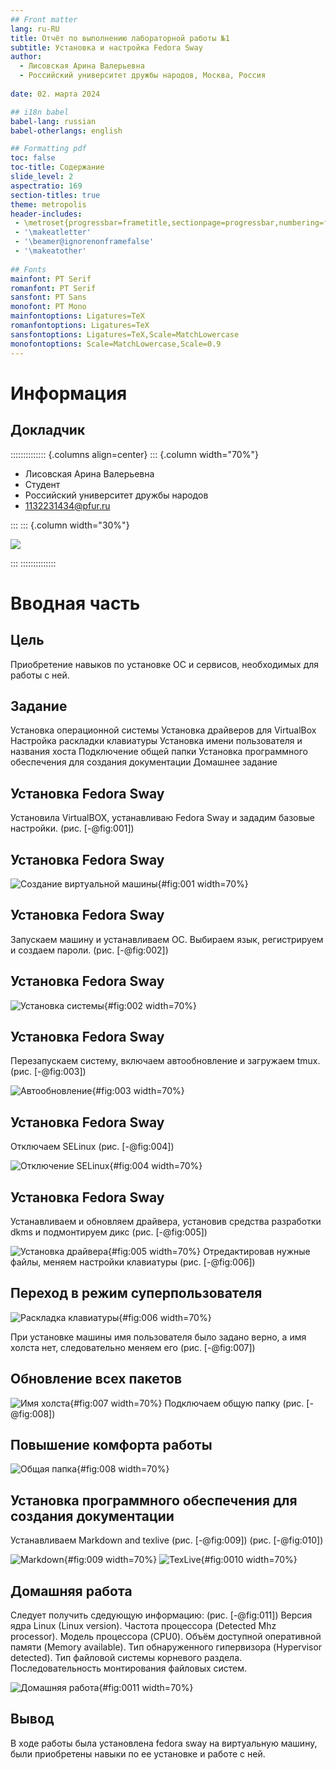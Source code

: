 ```yaml
---
## Front matter
lang: ru-RU
title: Отчёт по выполнению лабораторной работы №1
subtitle: Установка и настройка Fedora Sway
author:
  - Лисовская Арина Валерьевна
  - Российский университет дружбы народов, Москва, Россия
   
date: 02. марта 2024

## i18n babel
babel-lang: russian
babel-otherlangs: english

## Formatting pdf
toc: false
toc-title: Содержание
slide_level: 2
aspectratio: 169
section-titles: true
theme: metropolis
header-includes:
 - \metroset{progressbar=frametitle,sectionpage=progressbar,numbering=fraction}
 - '\makeatletter'
 - '\beamer@ignorenonframefalse'
 - '\makeatother'
 
## Fonts
mainfont: PT Serif
romanfont: PT Serif
sansfont: PT Sans
monofont: PT Mono
mainfontoptions: Ligatures=TeX
romanfontoptions: Ligatures=TeX
sansfontoptions: Ligatures=TeX,Scale=MatchLowercase
monofontoptions: Scale=MatchLowercase,Scale=0.9
---
```


# Информация

## Докладчик

:::::::::::::: {.columns align=center}
::: {.column width="70%"}

  * Лисовская Арина Валерьевна
  * Студент
  * Российский университет дружбы народов
  * [1132231434@pfur.ru](mailto:1132231334@pfur.ru)



:::
::: {.column width="30%"}

![](image/photo1709306702.jpeg)

:::
::::::::::::::

# Вводная часть

## Цель

Приобретение навыков по установке ОС и сервисов, необходимых для работы с ней.
## Задание

Установка операционной системы 
Установка драйверов для VirtualBox 
Настройка раскладки клавиатуры 
Установка имени пользователя и названия хоста 
Подключение общей папки 
Установка программного обеспечения для создания документации 
Домашнее задание



## Установка Fedora Sway

Установила VirtualBOX, устанавливаю Fedora Sway и зададим базовые настройки. (рис. [-@fig:001])

## Установка Fedora Sway

![Создание виртуальной машины](image/20240229msg857167450-193950.jpg){#fig:001 width=70%} 

## Установка Fedora Sway

Запускаем машину и устанавливаем ОС. Выбираем язык, регистрируем и создаем пароли. (рис. [-@fig:002])

## Установка Fedora Sway

![Установка системы](image/20240229msg857167450-193951.jpg){#fig:002 width=70%}

## Установка Fedora Sway

Перезапускаем систему, включаем автообновление и загружаем tmux.(рис. [-@fig:003])

![Автообновление](image/20240229msg857167450-193952.jpg){#fig:003 width=70%}

## Установка Fedora Sway

Отключаем SELinux (рис. [-@fig:004])

![Отключение SELinux](image/20240229msg857167450-193953.jpg){#fig:004 width=70%}

## Установка Fedora Sway

Устанавливаем и обновляем драйвера, установив средства разработки dkms и подмонтируем дикс (рис. [-@fig:005])

![Установка драйвера](image/20240229msg857167450-193954.jpg){#fig:005 width=70%}
Отредактировав нужные файлы, меняем настройки клавиатуры (рис. [-@fig:006])

## Переход в режим суперпользователя

![Раскладка клавиатуры](image/20240229msg857167450-193955.jpg){#fig:006 width=70%}

При установке машины имя пользователя было задано верно, а имя холста нет, следовательно меняем его (рис. [-@fig:007])

## Обновление всех пакетов

![Имя холста](image/20240229msg857167450-193956.jpg){#fig:007 width=70%}
Подключаем общую папку (рис. [-@fig:008])

## Повышение комфорта работы

![Общая папка](image/20240229msg857167450-193957.jpg){#fig:008 width=70%}

## Установка программного обеспечения для создания документации

Устанавливаем Markdown and texlive (рис. [-@fig:009]) (рис. [-@fig:010])

![Markdown](image/20240229msg857167450-193958.jpg){#fig:009 width=70%}
![TexLive](image/20240229msg857167450-193959.jpg){#fig:0010 width=70%}

## Домашняя работа

Следует получить сдедующую информацию: (рис. [-@fig:011])
    Версия ядра Linux (Linux version).
    Частота процессора (Detected Mhz processor).
    Модель процессора (CPU0).
    Объём доступной оперативной памяти (Memory available).
    Тип обнаруженного гипервизора (Hypervisor detected).
    Тип файловой системы корневого раздела.
    Последовательность монтирования файловых систем.

![Домашняя работа](image/20240229msg857167450-193961.jpg){#fig:0011 width=70%}

## Вывод
В ходе работы была установлена  fedora sway на виртуальную машину, были приобретены навыки по ее установке и работе с ней.




